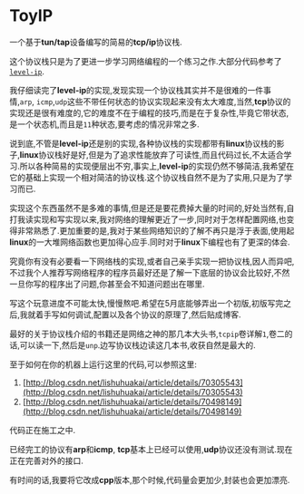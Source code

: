 # ToyIP

一个基于**tun/tap**设备编写的简易的**tcp/ip**协议栈.

这个协议栈只是为了更进一步学习网络编程的一个练习之作.大部分代码参考了[`level-ip`](https://github.com/saminiir/level-ip).

我仔细读完了**level-ip**的实现,发现实现一个协议栈其实并不是很难的一件事情,`arp`, `icmp`,`udp`这些不带任何状态的协议实现起来没有太大难度,当然,**tcp**协议的实现还是很有难度的,它的难度不在于编程的技巧,而是在于复杂性,毕竟它带状态,是一个状态机,而且是`11`种状态,要考虑的情况非常之多.

说到底,不管是**level-ip**还是别的实现,各种协议栈的实现都带有**linux**协议栈的影子,**linux**协议栈好是好,但是为了追求性能放弃了可读性,而且代码过长,不太适合学习.所以各种简易的实现便层出不穷,事实上,**level-ip**的实现仍然不够简洁,我希望在它的基础上实现一个相对简洁的协议栈.这个协议栈自然不是为了实用,只是为了学习而已.

实现这个东西虽然不是多难的事情,但是还是要花费掉大量的时间的,好处当然有,自打我读实现和写实现以来,我对网络的理解更近了一步,同时对于怎样配置网络,也变得非常熟悉了.更加重要的是,我对于某些网络知识的了解不再只是浮于表面,使用起**linux**的一大堆网络函数也更加得心应手.同时对于**linux**下编程也有了更深的体会.

究竟你有没有必要看一下网络栈的实现,或者自己亲手实现一把协议栈,因人而异吧,不过我个人推荐写网络程序的程序员最好还是了解一下底层的协议会比较好,不然一旦你写的程序出了问题,你甚至会不知道问题出在哪里.



写这个玩意进度不可能太快,慢慢熬吧.希望在5月底能够弄出一个初版,初版写完之后,我就着手写如何调试,配置以及各个协议的原理了,然后贴成博客.




最好的关于协议栈介绍的书籍还是网络之神的那几本大头书,`tcpip`卷详解`1`,卷二的话,可以读一下,然后是`unp`.边写协议栈边读这几本书,收获自然是最大的.


至于如何在你的机器上运行这里的代码,可以参照这里:
1. [http://blog.csdn.net/lishuhuakai/article/details/70305543](http://blog.csdn.net/lishuhuakai/article/details/70305543)
2. [http://blog.csdn.net/lishuhuakai/article/details/70498149](http://blog.csdn.net/lishuhuakai/article/details/70498149)

代码正在施工之中.

已经完工的协议有**arp**和**icmp**, **tcp**基本上已经可以使用,**udp**协议还没有测试.现在正在完善对外的接口.

有时间的话,我要将它改成**cpp**版本,那个时候,代码量会更加少,封装也会更加漂亮.

